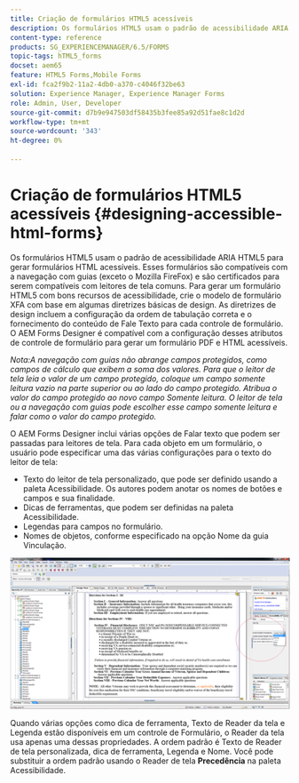 ```yaml
---
title: Criação de formulários HTML5 acessíveis
description: Os formulários HTML5 usam o padrão de acessibilidade ARIA HTML5. Esses formulários são compatíveis com a navegação com guias e são certificados para serem compatíveis com leitores de tela comuns.
content-type: reference
products: SG_EXPERIENCEMANAGER/6.5/FORMS
topic-tags: hTML5_forms
docset: aem65
feature: HTML5 Forms,Mobile Forms
exl-id: fca2f9b2-11a2-4db0-a370-c4046f32be63
solution: Experience Manager, Experience Manager Forms
role: Admin, User, Developer
source-git-commit: d7b9e947503df58435b3fee85a92d51fae8c1d2d
workflow-type: tm+mt
source-wordcount: '343'
ht-degree: 0%

---
```


# Criação de formulários HTML5 acessíveis {#designing-accessible-html-forms}

Os formulários HTML5 usam o padrão de acessibilidade ARIA HTML5 para gerar formulários HTML acessíveis. Esses formulários são compatíveis com a navegação com guias (exceto o Mozilla FireFox) e são certificados para serem compatíveis com leitores de tela comuns. Para gerar um formulário HTML5 com bons recursos de acessibilidade, crie o modelo de formulário XFA com base em algumas diretrizes básicas de design. As diretrizes de design incluem a configuração da ordem de tabulação correta e o fornecimento do conteúdo de Fale Texto para cada controle de formulário. O AEM Forms Designer é compatível com a configuração desses atributos de controle de formulário para gerar um formulário PDF e HTML acessíveis.

*Nota:A navegação com guias não abrange campos protegidos, como campos de cálculo que exibem a soma dos valores. Para que o leitor de tela leia o valor de um campo protegido, coloque um campo somente leitura vazio na parte superior ou ao lado do campo protegido. Atribua o valor do campo protegido ao novo campo Somente leitura. O leitor de tela ou a navegação com guias pode escolher esse campo somente leitura e falar como o valor do campo protegido.*

O AEM Forms Designer inclui várias opções de Falar texto que podem ser passadas para leitores de tela. Para cada objeto em um formulário, o usuário pode especificar uma das várias configurações para o texto do leitor de tela:

* Texto do leitor de tela personalizado, que pode ser definido usando a paleta Acessibilidade. Os autores podem anotar os nomes de botões e campos e sua finalidade.
* Dicas de ferramentas, que podem ser definidas na paleta Acessibilidade.
* Legendas para campos no formulário.
* Nomes de objetos, conforme especificado na opção Nome da guia Vinculação.

![acessibilidade](assets/accessibility.png)

Quando várias opções como dica de ferramenta, Texto de Reader da tela e Legenda estão disponíveis em um controle de Formulário, o Reader da tela usa apenas uma dessas propriedades. A ordem padrão é Texto de Reader de tela personalizada, dica de ferramenta, Legenda e Nome. Você pode substituir a ordem padrão usando o Reader de tela **Precedência** na paleta Acessibilidade.
